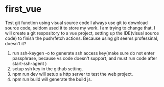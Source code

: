 # first_vue
Test git function using visual source code
I always use git to download source code, seldom used it to store my work. I am trying to change that.
I will create a git respository to a vue project, setting up the IDE(visual source code) to finish the push/fetch actions.
Because using git seems professinal, doesn't it?

1. run ssh-keygen -o to generate ssh access key(make sure do not enter passphrase, because vs code doesn't support, and must run code after start-ssh-agent )
2. setup ssh key in the github setting.
3. npm run dev will setup a http server to test the web project.
4. npm run build will generate the build js.